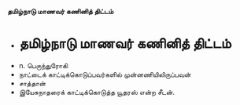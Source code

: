 **தமிழ்நாடு மாணவர் கணினித் திட்டம்**
- # தமிழ்நாடு மாணவர் கணினித் திட்டம்
- n. பெருந்துரோகி
- நாட்டைக் காட்டிக்கொடுப்பவர்களில் முன்னணியிலிருப்பவன்
- சாத்தான்
- இயேசுநாதரைக் காட்டிக்கொடுத்த யூதரஸ் என்ற சீடன்.

